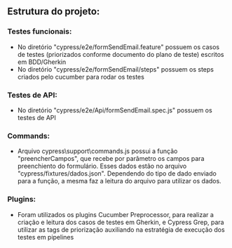 ## Estrutura do projeto:

### Testes funcionais:
- No diretório "cypress/e2e/formSendEmail.feature" possuem os casos de testes (priorizados conforme documento do plano de teste) escritos em BDD/Gherkin
- No diretório "cypress/e2e/formSendEmail/steps" possuem os steps criados pelo cucumber para rodar os testes

### Testes de API:
- No diretório "cypress/e2e/Api/formSendEmail.spec.js" possuem os testes de API

### Commands:
- Arquivo cypress\support\commands.js possui a função "preencherCampos", que recebe por parâmetro os campos para preenchiento do formulário. Esses dados estão no arquivo "cypress/fixtures/dados.json". Dependendo do tipo de dado enviado para a função, a mesma faz a leitura do arquivo para utilizar os dados.

### Plugins:

- Foram utilizados os plugins Cucumber Preprocessor, para realizar a criação e leitura dos casos de testes em Gherkin, e Cypress Grep, para utilizar as tags de priorização auxiliando na estratégia de execução dos testes em pipelines